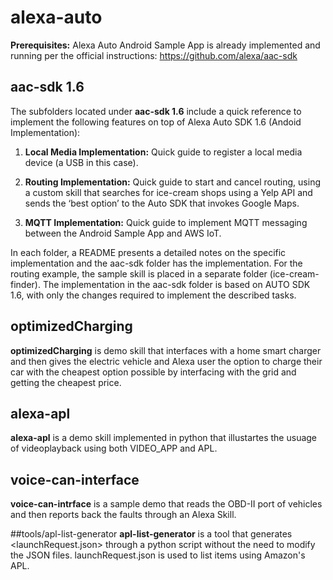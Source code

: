 # alexa-auto

**Prerequisites:** Alexa Auto Android Sample App is already implemented and running per the official instructions:  https://github.com/alexa/aac-sdk



## aac-sdk 1.6

The subfolders located under **aac-sdk 1.6** include a quick reference to implement the following features on top of Alexa Auto SDK 1.6 (Andoid Implementation):


1. **Local Media Implementation:** Quick guide to register a local media device (a USB in this case).

2. **Routing Implementation:** Quick guide to start and cancel routing, using a custom skill that searches for ice-cream shops using a Yelp API and sends the ‘best option’ to the Auto SDK that invokes Google Maps.

3. **MQTT Implementation:** Quick guide to implement MQTT messaging between the Android Sample App and AWS IoT.

In each folder, a README presents a detailed notes on the specific implementation and the aac-sdk folder has the implementation. For the routing example, the sample skill is placed in a separate folder (ice-cream-finder).
The implementation in the aac-sdk folder is based on AUTO SDK 1.6, with only the changes required to implement the described tasks.



## optimizedCharging

**optimizedCharging** is demo skill that interfaces with a home smart charger and then gives the electric vehicle and Alexa user the option to charge their car with the cheapest option possible by interfacing with the grid and getting the cheapest price. 



## alexa-apl
**alexa-apl** is a demo skill implemented in python that illustartes the usuage of videoplayback using both VIDEO_APP and APL.




## voice-can-interface
**voice-can-intrface** is a sample demo that reads the OBD-II port of vehicles and then reports back the faults through an Alexa Skill. 



##tools/apl-list-generator
**apl-list-generator** is a tool that generates <launchRequest.json> through a python script without the need to modify the JSON files. launchRequest.json is used to list items using Amazon's APL.